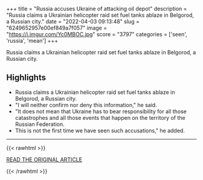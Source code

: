 +++
title = "Russia accuses Ukraine of attacking oil depot"
description = "Russia claims a Ukrainian helicopter raid set fuel tanks ablaze in Belgorod, a Russian city."
date = "2022-04-03 09:13:48"
slug = "6249652957e00ef849a7f057"
image = "https://i.imgur.com/Yc0MBOC.jpg"
score = "3797"
categories = ['seen', 'russia', 'mean']
+++

Russia claims a Ukrainian helicopter raid set fuel tanks ablaze in Belgorod, a Russian city.

## Highlights

- Russia claims a Ukrainian helicopter raid set fuel tanks ablaze in Belgorod, a Russian city.
- "I will neither confirm nor deny this information," he said.
- "It does not mean that Ukraine has to bear responsibility for all those catastrophes and all those events that happen on the territory of the Russian Federation.
- This is not the first time we have seen such accusations," he added.

---

{{< rawhtml >}}
  <p class="article-category">
    <a target="_blank" href="https://www.bbc.com/news/world-europe-60952125">READ THE ORIGINAL ARTICLE</a>
  </p>
{{< /rawhtml >}}
